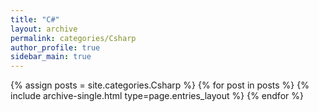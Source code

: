 ```yaml
---
title: "C#"
layout: archive
permalink: categories/Csharp
author_profile: true
sidebar_main: true
---
```



{% assign posts = site.categories.Csharp %}
{% for post in posts %} {% include archive-single.html type=page.entries_layout %} {% endfor %}
